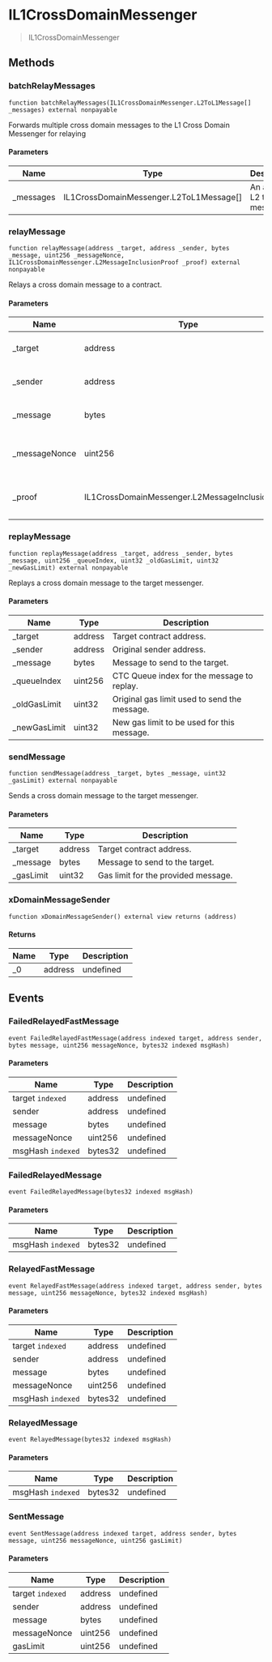 # IL1CrossDomainMessenger



> IL1CrossDomainMessenger





## Methods

### batchRelayMessages

```solidity
function batchRelayMessages(IL1CrossDomainMessenger.L2ToL1Message[] _messages) external nonpayable
```

Forwards multiple cross domain messages to the L1 Cross Domain Messenger for relaying



#### Parameters

| Name | Type | Description |
|---|---|---|
| _messages | IL1CrossDomainMessenger.L2ToL1Message[] | An array of L2 to L1 messages

### relayMessage

```solidity
function relayMessage(address _target, address _sender, bytes _message, uint256 _messageNonce, IL1CrossDomainMessenger.L2MessageInclusionProof _proof) external nonpayable
```

Relays a cross domain message to a contract.



#### Parameters

| Name | Type | Description |
|---|---|---|
| _target | address | Target contract address.
| _sender | address | Message sender address.
| _message | bytes | Message to send to the target.
| _messageNonce | uint256 | Nonce for the provided message.
| _proof | IL1CrossDomainMessenger.L2MessageInclusionProof | Inclusion proof for the given message.

### replayMessage

```solidity
function replayMessage(address _target, address _sender, bytes _message, uint256 _queueIndex, uint32 _oldGasLimit, uint32 _newGasLimit) external nonpayable
```

Replays a cross domain message to the target messenger.



#### Parameters

| Name | Type | Description |
|---|---|---|
| _target | address | Target contract address.
| _sender | address | Original sender address.
| _message | bytes | Message to send to the target.
| _queueIndex | uint256 | CTC Queue index for the message to replay.
| _oldGasLimit | uint32 | Original gas limit used to send the message.
| _newGasLimit | uint32 | New gas limit to be used for this message.

### sendMessage

```solidity
function sendMessage(address _target, bytes _message, uint32 _gasLimit) external nonpayable
```

Sends a cross domain message to the target messenger.



#### Parameters

| Name | Type | Description |
|---|---|---|
| _target | address | Target contract address.
| _message | bytes | Message to send to the target.
| _gasLimit | uint32 | Gas limit for the provided message.

### xDomainMessageSender

```solidity
function xDomainMessageSender() external view returns (address)
```






#### Returns

| Name | Type | Description |
|---|---|---|
| _0 | address | undefined



## Events

### FailedRelayedFastMessage

```solidity
event FailedRelayedFastMessage(address indexed target, address sender, bytes message, uint256 messageNonce, bytes32 indexed msgHash)
```





#### Parameters

| Name | Type | Description |
|---|---|---|
| target `indexed` | address | undefined |
| sender  | address | undefined |
| message  | bytes | undefined |
| messageNonce  | uint256 | undefined |
| msgHash `indexed` | bytes32 | undefined |

### FailedRelayedMessage

```solidity
event FailedRelayedMessage(bytes32 indexed msgHash)
```





#### Parameters

| Name | Type | Description |
|---|---|---|
| msgHash `indexed` | bytes32 | undefined |

### RelayedFastMessage

```solidity
event RelayedFastMessage(address indexed target, address sender, bytes message, uint256 messageNonce, bytes32 indexed msgHash)
```





#### Parameters

| Name | Type | Description |
|---|---|---|
| target `indexed` | address | undefined |
| sender  | address | undefined |
| message  | bytes | undefined |
| messageNonce  | uint256 | undefined |
| msgHash `indexed` | bytes32 | undefined |

### RelayedMessage

```solidity
event RelayedMessage(bytes32 indexed msgHash)
```





#### Parameters

| Name | Type | Description |
|---|---|---|
| msgHash `indexed` | bytes32 | undefined |

### SentMessage

```solidity
event SentMessage(address indexed target, address sender, bytes message, uint256 messageNonce, uint256 gasLimit)
```





#### Parameters

| Name | Type | Description |
|---|---|---|
| target `indexed` | address | undefined |
| sender  | address | undefined |
| message  | bytes | undefined |
| messageNonce  | uint256 | undefined |
| gasLimit  | uint256 | undefined |



